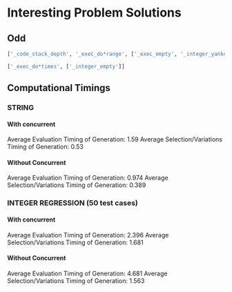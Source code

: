 # Interesting Problem Solutions

## Odd

``` python
['_code_stack_depth', '_exec_do*range', ['_exec_empty', '_integer_yankdup']]

['_exec_do*times', ['_integer_empty']]

```


## Computational Timings

### STRING

#### With concurrent

Average Evaluation Timing of Generation: 1.59
Average Selection/Variations Timing of Generation: 0.53

#### Without Concurrent

Average Evaluation Timing of Generation: 0.974
Average Selection/Variations Timing of Generation: 0.389


### INTEGER REGRESSION (50 test cases)

#### With concurrent

Average Evaluation Timing of Generation: 2.396
Average Selection/Variations Timing of Generation: 1.681

#### Without Concurrent

Average Evaluation Timing of Generation: 4.681
Average Selection/Variations Timing of Generation: 1.563